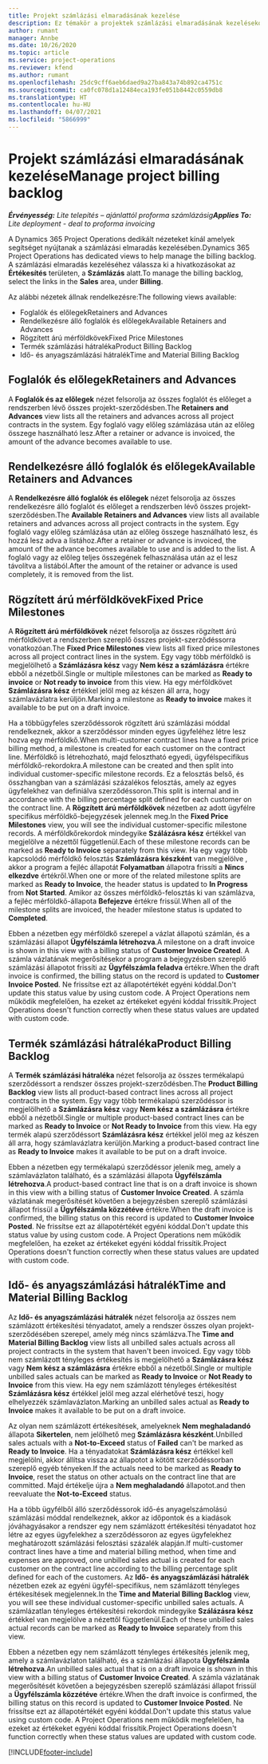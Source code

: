 ```yaml
---
title: Projekt számlázási elmaradásának kezelése
description: Ez témakör a projektek számlázási elmaradásának kezelésekor használható különböző nézetekről nyújt tájékoztatást.
author: rumant
manager: Annbe
ms.date: 10/26/2020
ms.topic: article
ms.service: project-operations
ms.reviewer: kfend
ms.author: rumant
ms.openlocfilehash: 25dc9cff6aeb6daed9a27ba843a74b892ca4751c
ms.sourcegitcommit: ca0fc078d1a12484eca193fe051b8442c0559db8
ms.translationtype: HT
ms.contentlocale: hu-HU
ms.lasthandoff: 04/07/2021
ms.locfileid: "5866999"
---
```

# <a name="manage-project-billing-backlog"></a><span data-ttu-id="0fff6-103">Projekt számlázási elmaradásának kezelése</span><span class="sxs-lookup"><span data-stu-id="0fff6-103">Manage project billing backlog</span></span> 

<span data-ttu-id="0fff6-104">_**Érvényesség:** Lite telepítés – ajánlattól proforma számlázásig_</span><span class="sxs-lookup"><span data-stu-id="0fff6-104">_**Applies To:** Lite deployment - deal to proforma invoicing_</span></span>

<span data-ttu-id="0fff6-105">A Dynamics 365 Project Operations dedikált nézeteket kínál amelyek segítséget nyújtanak a számlázási elmaradás kezelésében.</span><span class="sxs-lookup"><span data-stu-id="0fff6-105">Dynamics 365 Project Operations has dedicated views to help manage the billing backlog.</span></span> <span data-ttu-id="0fff6-106">A számlázási elmaradás kezeléséhez válassza ki a hivatkozásokat az **Értékesítés** területen, a **Számlázás** alatt.</span><span class="sxs-lookup"><span data-stu-id="0fff6-106">To manage the billing backlog, select the links in the **Sales** area, under **Billing**.</span></span> 

<span data-ttu-id="0fff6-107">Az alábbi nézetek állnak rendelkezésre:</span><span class="sxs-lookup"><span data-stu-id="0fff6-107">The following views available:</span></span>

- <span data-ttu-id="0fff6-108">Foglalók és előlegek</span><span class="sxs-lookup"><span data-stu-id="0fff6-108">Retainers and Advances</span></span>
- <span data-ttu-id="0fff6-109">Rendelkezésre álló foglalók és előlegek</span><span class="sxs-lookup"><span data-stu-id="0fff6-109">Available Retainers and Advances</span></span>
- <span data-ttu-id="0fff6-110">Rögzített árú mérföldkövek</span><span class="sxs-lookup"><span data-stu-id="0fff6-110">Fixed Price Milestones</span></span>
- <span data-ttu-id="0fff6-111">Termék számlázási hátraléka</span><span class="sxs-lookup"><span data-stu-id="0fff6-111">Product Billing Backlog</span></span>
- <span data-ttu-id="0fff6-112">Idő- és anyagszámlázási hátralék</span><span class="sxs-lookup"><span data-stu-id="0fff6-112">Time and Material Billing Backlog</span></span>

## <a name="retainers-and-advances"></a><span data-ttu-id="0fff6-113">Foglalók és előlegek</span><span class="sxs-lookup"><span data-stu-id="0fff6-113">Retainers and Advances</span></span>

<span data-ttu-id="0fff6-114">A **Foglalók és az előlegek** nézet felsorolja az összes foglalót és előleget a rendszerben lévő összes projekt-szerződésben.</span><span class="sxs-lookup"><span data-stu-id="0fff6-114">The **Retainers and Advances** view lists all the retainers and advances across all project contracts in the system.</span></span> <span data-ttu-id="0fff6-115">Egy foglaló vagy előleg számlázása után az előleg összege használható lesz.</span><span class="sxs-lookup"><span data-stu-id="0fff6-115">After a retainer or advance is invoiced, the amount of the advance becomes available to use.</span></span>

## <a name="available-retainers-and-advances"></a><span data-ttu-id="0fff6-116">Rendelkezésre álló foglalók és előlegek</span><span class="sxs-lookup"><span data-stu-id="0fff6-116">Available Retainers and Advances</span></span>

<span data-ttu-id="0fff6-117">A **Rendelkezésre álló foglalók és előlegek** nézet felsorolja az összes rendelkezésre álló foglalót és előleget a rendszerben lévő összes projekt-szerződésben.</span><span class="sxs-lookup"><span data-stu-id="0fff6-117">The **Available Retainers and Advances** view lists all available retainers and advances across all project contracts in the system.</span></span> <span data-ttu-id="0fff6-118">Egy foglaló vagy előleg számlázása után az előleg összege használható lesz, és hozzá lesz adva a listához.</span><span class="sxs-lookup"><span data-stu-id="0fff6-118">After a retainer or advance is invoiced, the amount of the advance becomes available to use and is added to the list.</span></span> <span data-ttu-id="0fff6-119">A foglaló vagy az előleg teljes összegének felhasználása után az el lesz távolítva a listából.</span><span class="sxs-lookup"><span data-stu-id="0fff6-119">After the amount of the retainer or advance is used completely, it is removed from the list.</span></span>

## <a name="fixed-price-milestones"></a><span data-ttu-id="0fff6-120">Rögzített árú mérföldkövek</span><span class="sxs-lookup"><span data-stu-id="0fff6-120">Fixed Price Milestones</span></span>

<span data-ttu-id="0fff6-121">A **Rögzített árú mérföldkövek** nézet felsorolja az összes rögzített árú mérföldkövet a rendszerben szereplő összes projekt-szerződéssorra vonatkozóan.</span><span class="sxs-lookup"><span data-stu-id="0fff6-121">The **Fixed Price Milestones** view lists all fixed price milestones across all project contract lines in the system.</span></span> <span data-ttu-id="0fff6-122">Egy vagy több mérföldkő is megjelölhető a **Számlázásra kész** vagy **Nem kész a számlázásra** értékre ebből a nézetből.</span><span class="sxs-lookup"><span data-stu-id="0fff6-122">Single or multiple milestones can be marked as **Ready to invoice** or **Not ready to invoice** from this view.</span></span> <span data-ttu-id="0fff6-123">Ha egy mérföldkövet **Számlázásra kész** értékkel jelöl meg az készen áll arra, hogy számlavázlatra kerüljön.</span><span class="sxs-lookup"><span data-stu-id="0fff6-123">Marking a milestone as **Ready to invoice** makes it available to be put on a draft invoice.</span></span>

<span data-ttu-id="0fff6-124">Ha a többügyfeles szerződéssorok rögzített árú számlázási móddal rendelkeznek, akkor a szerződéssor minden egyes ügyfeléhez létre lesz hozva egy mérföldkő.</span><span class="sxs-lookup"><span data-stu-id="0fff6-124">When multi-customer contract lines have a fixed price billing method, a milestone is created for each customer on the contract line.</span></span> <span data-ttu-id="0fff6-125">Mérföldkő is létrehozható, majd felosztható egyedi, ügyfélspecifikus mérföldkő-rekordokra.</span><span class="sxs-lookup"><span data-stu-id="0fff6-125">A milestone can be created and then split into individual customer-specific milestone records.</span></span> <span data-ttu-id="0fff6-126">Ez a felosztás belső, és összhangban van a számlázási százalékos felosztás, amely az egyes ügyfelekhez van definiálva szerződéssoron.</span><span class="sxs-lookup"><span data-stu-id="0fff6-126">This split is internal and in accordance with the billing percentage split defined for each customer on the contract line.</span></span> <span data-ttu-id="0fff6-127">A **Rögzített árú mérföldkövek** nézetben az adott ügyfélre specifikus mérföldkő-bejegyzések jelennek meg.</span><span class="sxs-lookup"><span data-stu-id="0fff6-127">In the **Fixed Price Milestones** view, you will see the individual customer-specific milestone records.</span></span> <span data-ttu-id="0fff6-128">A mérföldkőrekordok mindegyike **Szálázásra kész** értékkel van megjelölve a nézettől függetlenül.</span><span class="sxs-lookup"><span data-stu-id="0fff6-128">Each of these milestone records can be marked as **Ready to Invoice** separately from this view.</span></span> <span data-ttu-id="0fff6-129">Ha egy vagy több kapcsolódó mérföldkő felosztás **Számlázásra készként** van megjelölve , akkor a program a fejléc állapotát **Folyamatban** állapotra frissíti a **Nincs elkezdve** értékről.</span><span class="sxs-lookup"><span data-stu-id="0fff6-129">When one or more of the related milestone splits are marked as **Ready to Invoice**, the header status is updated to **In Progress** from **Not Started**.</span></span> <span data-ttu-id="0fff6-130">Amikor az összes mérföldkő-felosztás ki van számlázva, a fejléc mérföldkő-állapota **Befejezve** értékre frissül.</span><span class="sxs-lookup"><span data-stu-id="0fff6-130">When all of the milestone splits are invoiced, the header milestone status is updated to **Completed**.</span></span>

<span data-ttu-id="0fff6-131">Ebben a nézetben egy mérföldkő szerepel a vázlat állapotú számlán, és a számlázási állapot **Ügyfélszámla létrehozva**.</span><span class="sxs-lookup"><span data-stu-id="0fff6-131">A milestone on a draft invoice is shown in this view with a billing status of **Customer Invoice Created**.</span></span> <span data-ttu-id="0fff6-132">A számla vázlatának megerősítésekor a program a bejegyzésben szereplő számlázási állapotot frissíti az **Ügyfélszámla feladva** értékre.</span><span class="sxs-lookup"><span data-stu-id="0fff6-132">When the draft invoice is confirmed, the billing status on the record is updated to **Customer Invoice Posted**.</span></span> <span data-ttu-id="0fff6-133">Ne frissítse ezt az állapotértékét egyéni kóddal.</span><span class="sxs-lookup"><span data-stu-id="0fff6-133">Don't update this status value by using custom code.</span></span> <span data-ttu-id="0fff6-134">A Project Operations nem működik megfelelően, ha ezeket az értékeket egyéni kóddal frissítik.</span><span class="sxs-lookup"><span data-stu-id="0fff6-134">Project Operations doesn't function correctly when these status values are updated with custom code.</span></span>

## <a name="product-billing-backlog"></a><span data-ttu-id="0fff6-135">Termék számlázási hátraléka</span><span class="sxs-lookup"><span data-stu-id="0fff6-135">Product Billing Backlog</span></span>

<span data-ttu-id="0fff6-136">A **Termék számlázási hátraléka** nézet felsorolja az összes termékalapú szerződéssort a rendszer összes projekt-szerződésben.</span><span class="sxs-lookup"><span data-stu-id="0fff6-136">The **Product Billing Backlog** view lists all product-based contract lines across all project contracts in the system.</span></span> <span data-ttu-id="0fff6-137">Egy vagy több termékalapú szerződéssor is megjelölhető a **Számlázásra kész** vagy **Nem kész a számlázásra** értékre ebből a nézetből.</span><span class="sxs-lookup"><span data-stu-id="0fff6-137">Single or multiple product-based contract lines can be marked as **Ready to Invoice** or **Not Ready to Invoice** from this view.</span></span> <span data-ttu-id="0fff6-138">Ha egy termék alapú szerződéssort **Számlázásra kész** értékkel jelöl meg az készen áll arra, hogy számlavázlatra kerüljön.</span><span class="sxs-lookup"><span data-stu-id="0fff6-138">Marking a product-based contract line as **Ready to Invoice** makes it available to be put on a draft invoice.</span></span>

<span data-ttu-id="0fff6-139">Ebben a nézetben egy termékalapú szerződéssor jelenik meg, amely a számlavázlaton található, és a számlázási állapota **Ügyfélszámla létrehozva**.</span><span class="sxs-lookup"><span data-stu-id="0fff6-139">A product-based contract line that is on a draft invoice is shown in this view with a billing status of **Customer Invoice Created**.</span></span> <span data-ttu-id="0fff6-140">A számla vázlatának megerősítését követően a bejegyzésben szereplő számlázási állapot frissül a **Ügyfélszámla közzétéve** értékre.</span><span class="sxs-lookup"><span data-stu-id="0fff6-140">When the draft invoice is confirmed, the billing status on this record is updated to **Customer Invoice Posted**.</span></span> <span data-ttu-id="0fff6-141">Ne frissítse ezt az állapotértékét egyéni kóddal.</span><span class="sxs-lookup"><span data-stu-id="0fff6-141">Don't update this status value by using custom code.</span></span> <span data-ttu-id="0fff6-142">A Project Operations nem működik megfelelően, ha ezeket az értékeket egyéni kóddal frissítik.</span><span class="sxs-lookup"><span data-stu-id="0fff6-142">Project Operations doesn't function correctly when these status values are updated with custom code.</span></span>

## <a name="time-and-material-billing-backlog"></a><span data-ttu-id="0fff6-143">Idő- és anyagszámlázási hátralék</span><span class="sxs-lookup"><span data-stu-id="0fff6-143">Time and Material Billing Backlog</span></span>

<span data-ttu-id="0fff6-144">Az **Idő- és anyagszámlázási hátralék** nézet felsorolja az összes nem számlázott értékesítési tényadatot, amely a rendszer összes olyan projekt-szerződésében szerepel, amely még nincs számlázva.</span><span class="sxs-lookup"><span data-stu-id="0fff6-144">The **Time and Material Billing Backlog** view lists all unbilled sales actuals across all project contracts in the system that haven't been invoiced.</span></span> <span data-ttu-id="0fff6-145">Egy vagy több nem számlázott tényleges értékesítés is megjelölhető a **Számlázásra kész** vagy **Nem kész a számlázásra** értékre ebből a nézetből.</span><span class="sxs-lookup"><span data-stu-id="0fff6-145">Single or multiple unbilled sales actuals can be marked as **Ready to Invoice** or **Not Ready to Invoice** from this view.</span></span> <span data-ttu-id="0fff6-146">Ha egy nem számlázott tényleges értékesítést **Számlázásra kész** értékkel jelöl meg azzal elérhetővé teszi, hogy elhelyezzék számlavázlaton.</span><span class="sxs-lookup"><span data-stu-id="0fff6-146">Marking an unbilled sales actual as **Ready to Invoice** makes it available to be put on a draft invoice.</span></span>

<span data-ttu-id="0fff6-147">Az olyan nem számlázott értékesítések, amelyeknek **Nem meghaladandó** állapota **Sikertelen**, nem jelölhető meg **Számlázásra készként**.</span><span class="sxs-lookup"><span data-stu-id="0fff6-147">Unbilled sales actuals with a **Not-to-Exceed** status of **Failed** can't be marked as **Ready to Invoice**.</span></span> <span data-ttu-id="0fff6-148">Ha a tényadatokat **Számlázásra kész** értékkel kell megjelölni, akkor állítsa vissza az állapotot a kötött szerződéssorban szereplő egyéb tényeken.</span><span class="sxs-lookup"><span data-stu-id="0fff6-148">If the actuals need to be marked as **Ready to Invoice**, reset the status on other actuals on the contract line that are committed.</span></span> <span data-ttu-id="0fff6-149">Majd értékelje újra a **Nem meghaladandó** állapotot.</span><span class="sxs-lookup"><span data-stu-id="0fff6-149">and then reevaluate the **Not-to-Exceed** status.</span></span>

<span data-ttu-id="0fff6-150">Ha a több ügyfélből álló szerződéssorok idő-és anyagelszámolású számlázási móddal rendelkeznek, akkor az időpontok és a kiadások jóváhagyásakor a rendszer egy nem számlázott értékesítési tényadatot hoz létre az egyes ügyfelekhez a szerződéssoron az egyes ügyfelekhez meghatározott számlázási felosztási százalék alapján.</span><span class="sxs-lookup"><span data-stu-id="0fff6-150">If multi-customer contract lines have a time and material billing method, when time and expenses are approved, one unbilled sales actual is created for each customer on the contract line according to the billing percentage split defined for each of the customers.</span></span> <span data-ttu-id="0fff6-151">Az **Idő- és anyagszámlázási hátralék** nézetben ezek az egyéni ügyfél-specifikus, nem számlázott tényleges értékesítések megjelennek.</span><span class="sxs-lookup"><span data-stu-id="0fff6-151">In the **Time and Material Billing Backlog** view, you will see these individual customer-specific unbilled sales actuals.</span></span> <span data-ttu-id="0fff6-152">A számlázatlan tényleges értékesítési rekordok mindegyike **Szálázásra kész** értékkel van megjelölve a nézettől függetlenül.</span><span class="sxs-lookup"><span data-stu-id="0fff6-152">Each of these unbilled sales actual records can be marked as **Ready to Invoice** separately from this view.</span></span>

<span data-ttu-id="0fff6-153">Ebben a nézetben egy nem számlázott tényleges értékesítés jelenik meg, amely a számlavázlaton található, és a számlázási állapota **Ügyfélszámla létrehozva**.</span><span class="sxs-lookup"><span data-stu-id="0fff6-153">An unbilled sales actual that is on a draft invoice is shown in this view with a billing status of **Customer Invoice Created**.</span></span> <span data-ttu-id="0fff6-154">A számla vázlatának megerősítését követően a bejegyzésben szereplő számlázási állapot frissül a **Ügyfélszámla közzétéve** értékre.</span><span class="sxs-lookup"><span data-stu-id="0fff6-154">When the draft invoice is confirmed, the billing status on this record is updated to **Customer Invoice Posted**.</span></span> <span data-ttu-id="0fff6-155">Ne frissítse ezt az állapotértékét egyéni kóddal.</span><span class="sxs-lookup"><span data-stu-id="0fff6-155">Don't update this status value using custom code.</span></span> <span data-ttu-id="0fff6-156">A Project Operations nem működik megfelelően, ha ezeket az értékeket egyéni kóddal frissítik.</span><span class="sxs-lookup"><span data-stu-id="0fff6-156">Project Operations doesn't function correctly when these status values are updated with custom code.</span></span>


[!INCLUDE[footer-include](../../includes/footer-banner.md)]
